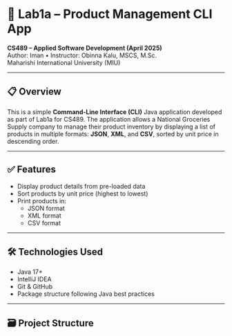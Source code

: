 # 🧪 Lab1a – Product Management CLI App

**CS489 – Applied Software Development (April 2025)**  
Author: Iman • Instructor: Obinna Kalu, MSCS, M.Sc.  
Maharishi International University (MIU)

---

## 📋 Overview

This is a simple **Command-Line Interface (CLI)** Java application developed as part of Lab1a for CS489. The application allows a National Groceries Supply company to manage their product inventory by displaying a list of products in multiple formats: **JSON**, **XML**, and **CSV**, sorted by unit price in descending order.

---

## ✅ Features

- Display product details from pre-loaded data
- Sort products by unit price (highest to lowest)
- Print products in:
  - JSON format
  - XML format
  - CSV format

---

## 🛠️ Technologies Used

- Java 17+
- IntelliJ IDEA
- Git & GitHub
- Package structure following Java best practices

---

## 🗃️ Project Structure

